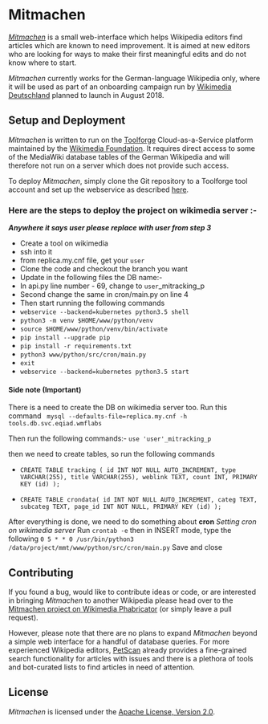 # Mitmachen

[*Mitmachen*](https://tools.wmflabs.org/mitmachen/)
is a small web-interface which helps Wikipedia editors
find articles which are known to need improvement.
It is aimed at new editors who are looking for ways to make their
first meaningful edits and do not know where to start.

*Mitmachen* currently works for the German-language Wikipedia only,
where it will be used as part of an onboarding campaign run by
[Wikimedia Deutschland](https://www.wikimedia.de) planned to launch
in August 2018.

## Setup and Deployment

*Mitmachen* is written to run on the 
[Toolforge](https://tools.wmflabs.org) Cloud-as-a-Service platform
maintained by the [Wikimedia Foundation](https://www.wikimedia.org).
It requires direct access to some of the MediaWiki database tables
of the German Wikipedia and will therefore not run on a server
which does not provide such access.

To deploy *Mitmachen*, simply clone the Git repository to a Toolforge
tool account and set up the webservice as described
[here](https://wikitech.wikimedia.org/wiki/Help:Toolforge/Web#Using_virtualenv_with_webservice_shell).

### Here are the steps to deploy the project on wikimedia server :-

***Anywhere it says user please replace with user from step 3***

- Create a tool on wikimedia 
- ssh into it
- from replica.my.cnf file, get your `user`
- Clone the code and checkout the branch you want 
- Update in the following files the DB name:-
- In api.py line number - 69, change to `user`_mitracking_p
- Second change the same in cron/main.py on line 4
- Then start running the following commands
- `webservice --backend=kubernetes python3.5 shell`
- `python3 -m venv $HOME/www/python/venv`
- `source $HOME/www/python/venv/bin/activate`
- `pip install --upgrade pip`
- `pip install -r requirements.txt`
- `python3 www/python/src/cron/main.py`
- `exit`
- `webservice --backend=kubernetes python3.5 start`

#### Side note (Important)
There is a need to create the DB on wikimedia server too.
Run this command
` mysql --defaults-file=replica.my.cnf -h tools.db.svc.eqiad.wmflabs`

Then run the following commands:-
`use 'user'_mitracking_p`

then we need to create tables, so run the following commands
- `CREATE TABLE tracking (
id INT NOT NULL AUTO_INCREMENT,
type VARCHAR(255),
title VARCHAR(255),
weblink TEXT,
count INT,
PRIMARY KEY (id)
);`

- `CREATE TABLE crondata(
id INT NOT NULL AUTO_INCREMENT,
categ TEXT,
subcateg TEXT,
page_id INT NOT NULL,
PRIMARY KEY (id)
);`

After everything is done, we need to do something about **cron**
*Setting cron on wikimedia server*
Run
`crontab -e`
then in INSERT mode, type the following
`0 5 * * 0 /usr/bin/python3 /data/project/mmt/www/python/src/cron/main.py`
Save and close


## Contributing

If you found a bug, would like to contribute ideas or code, or are
interested in bringing *Mitmachen* to another Wikipedia please head
over to the
[Mitmachen project on Wikimedia Phabricator](https://phabricator.wikimedia.org/tag/mitmachen/)
(or simply leave a pull request).

However, please note that there are no plans to expand *Mitmachen* beyond
a simple web interface for a handful of database queries.
For more experienced Wikipedia editors,
[PetScan](https://tools.wmflabs.org/petscan) already provides a
fine-grained search functionality for articles with issues and there
is a plethora of tools and bot-curated lists to find articles in need
of attention.

## License

*Mitmachen* is licensed under the
[Apache License, Version 2.0](http://www.apache.org/licenses/LICENSE-2.0).

